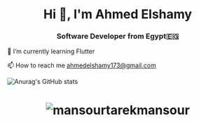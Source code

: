 
<h1 align="center">Hi 👋, I'm Ahmed Elshamy</h1>

<h3 align="center">Software Developer from Egypt🇪🇬</h3>

🌱 I’m currently learning Flutter


📫 How to reach me ahmedelshamy173@gmail.com


![Anurag's GitHub stats](https://github-readme-stats.vercel.app/api?username=ahmedelshamy4&theme=dark&show_icons=true)



<p><h1 align="center"><img align="center" src="https://github-readme-streak-stats.herokuapp.com/?user=mansourtarekmansour&" alt="mansourtarekmansour" /></h1></p>

